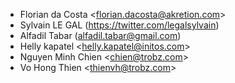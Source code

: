 - Florian da Costa \<<florian.dacosta@akretion.com>\>
- Sylvain LE GAL (<https://twitter.com/legalsylvain>)
- Alfadil Tabar (<alfadil.tabar@gmail.com>)
- Helly kapatel \<<helly.kapatel@initos.com>\>
- Nguyen Minh Chien \<<chien@trobz.com>\>
- Vo Hong Thien \<<thienvh@trobz.com>\>
